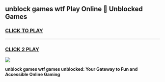 
## unblock games wtf Play Online 👋 Unblocked Games
<h3>
<a href="https://premium.freeplayer.one?title=unblock_games_wtf&ref=19F">CLICK TO PLAY</a></h3>
<hr>

<h3>
<a href="https://premium.freeplayer.one?title=unblock_games_wtf&ref=19F">CLICK 2 PLAY</a>
  
</h3>

<a href="https://premium.freeplayer.one?title=unblock_games_wtf&ref=19F"><img src="https://clearcache.store/games.png"></a>


**unblock games wtf games unblocked: Your Gateway to Fun and Accessible Online Gaming**

